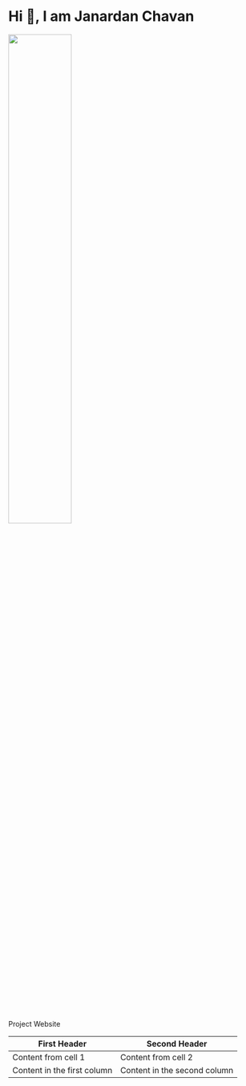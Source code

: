 # Hi 👋, I am Janardan Chavan
[<img src="https://github.com/janardanchavan/janardanchavan.github.io/blob/master/Me.jpg" width="50%" height="50%">](https://abc.com)



Project Website

First Header | Second Header
------------ | -------------
Content from cell 1 | Content from cell 2
Content in the first column | Content in the second column
